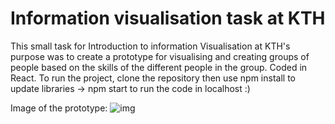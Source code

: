 # Information visualisation task at KTH 

This small task for Introduction to information Visualisation at KTH's purpose was to create a prototype for visualising and creating groups of people based on the skills of the different people in the group. Coded in React. To run the project, clone the repository then use npm install to update libraries -> npm start to run the code in localhost :) 

Image of the prototype: 
![img](https://user-images.githubusercontent.com/25433576/136213597-0a350db0-a692-46ce-9502-5df45dd3d098.png)
